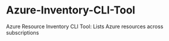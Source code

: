 # Azure-Inventory-CLI-Tool
Azure Resource Inventory CLI Tool: Lists Azure resources across subscriptions
